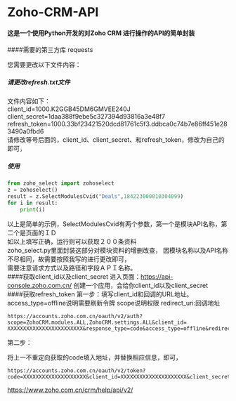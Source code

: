 # Zoho-CRM-API
#### 这是一个使用Python开发的对Zoho CRM 进行操作的API的简单封装
####需要的第三方库
requests

您需要更改以下文件内容：
##### 请更改refresh.txt文件

文件内容如下：<br>
client_id=1000.K2GGB45DM6GMVEE240J<br>
client_secret=1daa388f9ebe5c327394d93816a3e48f7<br>
refresh_token=1000.33bf23421520dcd81761c5f3.ddbca0c74b7e86ff451e283490a0fbd6<br>
请修改等号后面的，client_id、client_secret、和refresh_token，修改为自己的即可，
##### 使用


```python
from zoho_select import zohoselect
z = zohoselect()
result = z.SelectModulesCvid("Deals",184223000010304099)
for i in result:
    print(i)
```
以上是简单的示例，SelectModulesCvid有两个参数，第一个是模块API名称，第二个是页面的ＩＤ<br>
如以上填写正确，运行则可以获取２００条资料<br>
zoho_select.py里面封装这部分对模块资料的增删改查，
因模块名称以及API名称不尽相同，故需要按照我写的进行更改即可，<br>
需要注意请求方式以及路径和字段ＡＰＩ名称。<br>
####获取client_id以及client_secret
进入页面：https://api-console.zoho.com.cn/ 创建一个应用，会给你client_id以及client_secret<br>
####获取refresh_token
第一步：填写client_id和回调的URL地址。access_type=offline说明需要刷新令牌
scope说明权限
redirect_uri:回调地址
```
https://accounts.zoho.com.cn/oauth/v2/auth?scope=ZohoCRM.modules.ALL,ZohoCRM.settings.ALL&client_id=
XXXXXXXXXXXXXXXXXXXXXXXX&response_type=code&access_type=offline&redirect_uri=http://www.baidu.com
```
第二步：

将上一不重定向获取的code填入地址，并替换相应信息，即可，

```
https://accounts.zoho.com.cn/oauth/v2/token?code=XXXXXXXXXXXXXXXXXXXX&client_id=XXXXXXXXXXXXXXXXXXXXX&client_secret=XXXXXXXXXXXXXXXXXXXXXXXXXXXXX&redirect_uri=http://www.baidu.com&grant_type=authorization_code
```






https://www.zoho.com.cn/crm/help/api/v2/
